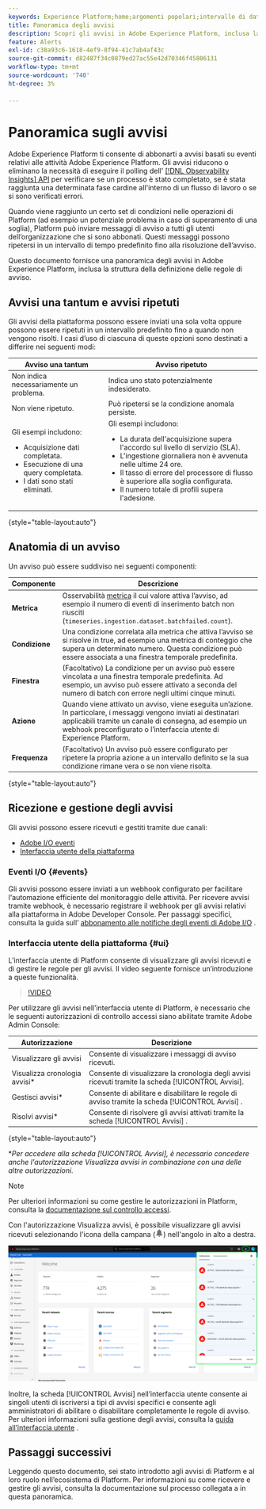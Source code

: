 ```yaml
---
keywords: Experience Platform;home;argomenti popolari;intervallo di date
title: Panoramica degli avvisi
description: Scopri gli avvisi in Adobe Experience Platform, inclusa la struttura della definizione delle regole di avviso.
feature: Alerts
exl-id: c38a93c6-1618-4ef9-8f94-41c7ab4af43c
source-git-commit: d82487f34c0879ed27ac55e42d70346f45806131
workflow-type: tm+mt
source-wordcount: '740'
ht-degree: 3%

---
```


# Panoramica sugli avvisi

Adobe Experience Platform ti consente di abbonarti a avvisi basati su eventi relativi alle attività Adobe Experience Platform. Gli avvisi riducono o eliminano la necessità di eseguire il polling dell&#39; [[!DNL Observability Insights] API](../api/overview.md) per verificare se un processo è stato completato, se è stata raggiunta una determinata fase cardine all&#39;interno di un flusso di lavoro o se si sono verificati errori.

Quando viene raggiunto un certo set di condizioni nelle operazioni di Platform (ad esempio un potenziale problema in caso di superamento di una soglia), Platform può inviare messaggi di avviso a tutti gli utenti dell’organizzazione che si sono abbonati. Questi messaggi possono ripetersi in un intervallo di tempo predefinito fino alla risoluzione dell’avviso.

Questo documento fornisce una panoramica degli avvisi in Adobe Experience Platform, inclusa la struttura della definizione delle regole di avviso.

## Avvisi una tantum e avvisi ripetuti

Gli avvisi della piattaforma possono essere inviati una sola volta oppure possono essere ripetuti in un intervallo predefinito fino a quando non vengono risolti. I casi d’uso di ciascuna di queste opzioni sono destinati a differire nei seguenti modi:

| Avviso una tantum | Avviso ripetuto |
| --- | --- |
| Non indica necessariamente un problema. | Indica uno stato potenzialmente indesiderato. |
| Non viene ripetuto. | Può ripetersi se la condizione anomala persiste. |
| Gli esempi includono:<ul><li>Acquisizione dati completata.</li><li>Esecuzione di una query completata.</li><li>I dati sono stati eliminati.</li></ul> | Gli esempi includono:<ul><li>La durata dell&#39;acquisizione supera l&#39;accordo sul livello di servizio (SLA).</li><li>L&#39;ingestione giornaliera non è avvenuta nelle ultime 24 ore.</li><li>Il tasso di errore del processore di flusso è superiore alla soglia configurata.</li><li>Il numero totale di profili supera l&#39;adesione.</li></ul> |

{style=&quot;table-layout:auto&quot;}

## Anatomia di un avviso

Un avviso può essere suddiviso nei seguenti componenti:

| Componente | Descrizione |
| --- | --- |
| **Metrica** | Osservabilità [metrica](../api/metrics.md#available-metrics) il cui valore attiva l’avviso, ad esempio il numero di eventi di inserimento batch non riusciti (`timeseries.ingestion.dataset.batchfailed.count`). |
| **Condizione** | Una condizione correlata alla metrica che attiva l’avviso se si risolve in true, ad esempio una metrica di conteggio che supera un determinato numero. Questa condizione può essere associata a una finestra temporale predefinita. |
| **Finestra** | (Facoltativo) La condizione per un avviso può essere vincolata a una finestra temporale predefinita. Ad esempio, un avviso può essere attivato a seconda del numero di batch con errore negli ultimi cinque minuti. |
| **Azione** | Quando viene attivato un avviso, viene eseguita un’azione. In particolare, i messaggi vengono inviati ai destinatari applicabili tramite un canale di consegna, ad esempio un webhook preconfigurato o l’interfaccia utente di Experience Platform. |
| **Frequenza** | (Facoltativo) Un avviso può essere configurato per ripetere la propria azione a un intervallo definito se la sua condizione rimane vera o se non viene risolta. |

{style=&quot;table-layout:auto&quot;}

## Ricezione e gestione degli avvisi

Gli avvisi possono essere ricevuti e gestiti tramite due canali:

* [Adobe I/O eventi](#events)
* [Interfaccia utente della piattaforma](#ui)

### Eventi I/O {#events}

Gli avvisi possono essere inviati a un webhook configurato per facilitare l&#39;automazione efficiente del monitoraggio delle attività. Per ricevere avvisi tramite webhook, è necessario registrare il webhook per gli avvisi relativi alla piattaforma in Adobe Developer Console. Per passaggi specifici, consulta la guida sull’ [abbonamento alle notifiche degli eventi di Adobe I/O](./subscribe.md) .

### Interfaccia utente della piattaforma {#ui}

L’interfaccia utente di Platform consente di visualizzare gli avvisi ricevuti e di gestire le regole per gli avvisi. Il video seguente fornisce un’introduzione a queste funzionalità.

>[!VIDEO](https://video.tv.adobe.com/v/336218?quality=12&learn=on)

Per utilizzare gli avvisi nell’interfaccia utente di Platform, è necessario che le seguenti autorizzazioni di controllo accessi siano abilitate tramite Adobe Admin Console:

| Autorizzazione | Descrizione |
| --- | --- |
| Visualizzare gli avvisi | Consente di visualizzare i messaggi di avviso ricevuti. |
| Visualizza cronologia avvisi* | Consente di visualizzare la cronologia degli avvisi ricevuti tramite la scheda [!UICONTROL Avvisi]. |
| Gestisci avvisi* | Consente di abilitare e disabilitare le regole di avviso tramite la scheda [!UICONTROL Avvisi] . |
| Risolvi avvisi* | Consente di risolvere gli avvisi attivati tramite la scheda [!UICONTROL Avvisi] . |

{style=&quot;table-layout:auto&quot;}

**Per accedere alla scheda [!UICONTROL Avvisi], è necessario concedere anche l&#39;autorizzazione Visualizza avvisi in combinazione con una delle altre autorizzazioni.*

>[!NOTE]
>
>Per ulteriori informazioni su come gestire le autorizzazioni in Platform, consulta la [documentazione sul controllo accessi](../../access-control/ui/overview.md).

Con l&#39;autorizzazione Visualizza avvisi, è possibile visualizzare gli avvisi ricevuti selezionando l&#39;icona della campana (![Icona campana](../images/alerts/overview/icon.png)) nell&#39;angolo in alto a destra.

![](../images/alerts/overview/ui.png)

Inoltre, la scheda [!UICONTROL Avvisi] nell’interfaccia utente consente ai singoli utenti di iscriversi a tipi di avvisi specifici e consente agli amministratori di abilitare o disabilitare completamente le regole di avviso. Per ulteriori informazioni sulla gestione degli avvisi, consulta la [guida all’interfaccia utente](./ui.md) .

## Passaggi successivi

Leggendo questo documento, sei stato introdotto agli avvisi di Platform e al loro ruolo nell’ecosistema di Platform. Per informazioni su come ricevere e gestire gli avvisi, consulta la documentazione sul processo collegata a in questa panoramica.
